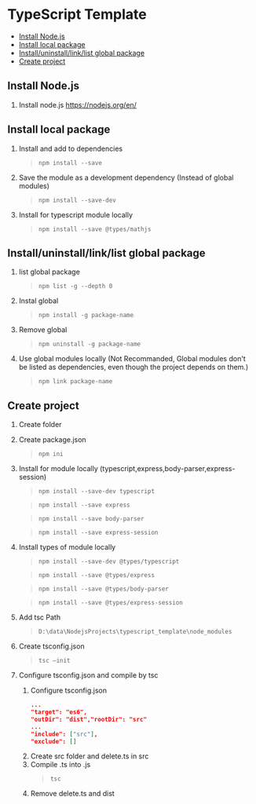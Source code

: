 # TypeScript Template
+ [Install Node.js](#Install-Node.js)
+ [Install local package](#Install-local-package)
+ [Install/uninstall/link/list global package](#Install/uninstall/link/list-global-package)
+ [Create project](#Create-project)

## Install Node.js
1. Install node.js
		https://nodejs.org/en/
## Install local package
1. Install and add to dependencies
	>```npm install --save```
2. Save the module as a development dependency (Instead of global modules)
	>```npm install --save-dev```
3. Install for typescript module locally
	>```npm install --save @types/mathjs```
## Install/uninstall/link/list global package
1. list global package
	>```npm list -g --depth 0```
2. Instal global
	>```npm install -g package-name```
3. Remove global
	>```npm uninstall -g package-name```
4. Use global modules locally (Not Recommanded, Global modules don't be listed as dependencies, even though the project depends on them.)
	>```npm link package-name```

## Create project
1. Create folder
2. Create package.json
	>```npm ini```
3. Install for module locally (typescript,express,body-parser,express-session)
	>```npm install --save-dev typescript```

	>```npm install --save express```

	>```npm install --save body-parser```

	>```npm install --save express-session```
4. Install types of module locally
	>```npm install --save-dev @types/typescript```

	>```npm install --save @types/express```

	>```npm install --save @types/body-parser```

	>```npm install --save @types/express-session```
5. Add tsc Path
	>```D:\data\NodejsProjects\typescript_template\node_modules```
6. Create tsconfig.json
	>```tsc –init```
7. Configure tsconfig.json and compile by tsc
	1. Configure tsconfig.json
		```json
		...
		"target": "es6",
		"outDir": "dist","rootDir": "src"
		...
		"include": ["src"],
		"exclude": []
		```
	2. Create src folder and delete.ts in src
	3. Compile .ts into .js
		>```tsc```
	4. Remove delete.ts and dist